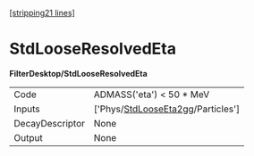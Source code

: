 [[stripping21 lines]](./stripping21-index)

# StdLooseResolvedEta

**FilterDesktop/StdLooseResolvedEta**

|                 |                                                                                     |
|-----------------|-------------------------------------------------------------------------------------|
| Code            | ADMASS('eta') \< 50 \* MeV                                                          |
| Inputs          | ['Phys/[StdLooseEta2gg](./stripping21-commonparticles-stdlooseeta2gg)/Particles'] |
| DecayDescriptor | None                                                                                |
| Output          | None                                                                                |
